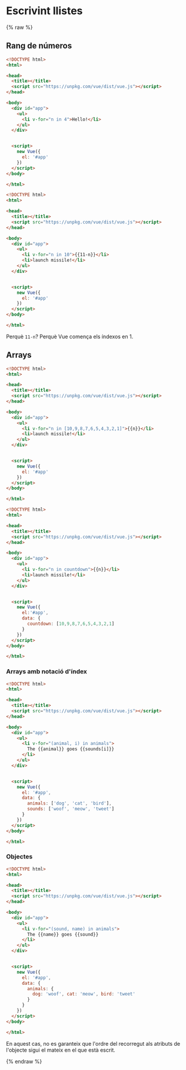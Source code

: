 Escrivint llistes
==============

{% raw %}

Rang de números
-------------


```html
<!DOCTYPE html>
<html>

<head>
  <title></title>
  <script src="https://unpkg.com/vue/dist/vue.js"></script>
</head>

<body>
  <div id="app">
    <ul>
      <li v-for="n in 4">Hello!</li>
    </ul>
  </div>


  <script>
    new Vue({
      el: '#app'
    })
  </script>
</body>

</html>
```

```html
<!DOCTYPE html>
<html>

<head>
  <title></title>
  <script src="https://unpkg.com/vue/dist/vue.js"></script>
</head>

<body>
  <div id="app">
    <ul>
      <li v-for="n in 10">{{11-n}}</li>
      <li>launch missile!</li>
    </ul>
  </div>


  <script>
    new Vue({
      el: '#app'
    })
  </script>
</body>

</html>
```

Perquè `11-n`? Perquè Vue comença els índexos en 1.

Arrays
---------

```html
<!DOCTYPE html>
<html>

<head>
  <title></title>
  <script src="https://unpkg.com/vue/dist/vue.js"></script>
</head>

<body>
  <div id="app">
    <ul>
      <li v-for="n in [10,9,8,7,6,5,4,3,2,1]">{{n}}</li>
      <li>launch missile!</li>
    </ul>
  </div>


  <script>
    new Vue({
      el: '#app'
    })
  </script>
</body>

</html>
```

```html
<!DOCTYPE html>
<html>

<head>
  <title></title>
  <script src="https://unpkg.com/vue/dist/vue.js"></script>
</head>

<body>
  <div id="app">
    <ul>
      <li v-for="n in countdown">{{n}}</li>
      <li>launch missile!</li>
    </ul>
  </div>


  <script>
    new Vue({
      el:'#app',
      data: {
        countdown: [10,9,8,7,6,5,4,3,2,1]
      }
    })
  </script>
</body>

</html>
```

### Arrays amb notació d'índex

```html
<!DOCTYPE html>
<html>

<head>
  <title></title>
  <script src="https://unpkg.com/vue/dist/vue.js"></script>
</head>

<body>
  <div id="app">
    <ul>
      <li v-for="(animal, i) in animals">
        The {{animal}} goes {{sounds[i]}}
      </li>
    </ul>
  </div>


  <script>
    new Vue({
      el: '#app',
      data: {
        animals: ['dog', 'cat', 'bird'],
        sounds: ['woof', 'meow', 'tweet']
      }
    })
  </script>
</body>

</html>
```

### Objectes

```html
<!DOCTYPE html>
<html>

<head>
  <title></title>
  <script src="https://unpkg.com/vue/dist/vue.js"></script>
</head>

<body>
  <div id="app">
    <ul>
      <li v-for="(sound, name) in animals">
        The {{name}} goes {{sound}}
      </li>
    </ul>
  </div>


  <script>
    new Vue({
      el: '#app',
      data: {
        animals: {
          dog: 'woof', cat: 'meow', bird: 'tweet'
        }
      }
    })
  </script>
</body>

</html>
```

En aquest cas, no es garanteix que l'ordre del recorregut als atributs de l'objecte sigui el mateix en el que està escrit.

{% endraw %}